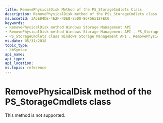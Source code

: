 ```yaml
---
title: RemovePhysicalDisk Method of the PS_StorageCmdlets Class
description: RemovePhysicalDisk method of the PS\_StorageCmdlets class
ms.assetid: 3A5E84DE-4E2F-4DE8-85D8-86F56518FEC0
keywords:
- RemovePhysicalDisk method Windows Storage Management API
- RemovePhysicalDisk method Windows Storage Management API , PS_StorageCmdlets class
- PS_StorageCmdlets class Windows Storage Management API , RemovePhysicalDisk method
ms.date: 05/31/2018
topic_type: 
- kbSyntax
api_name: 
api_type: 
api_location: 
ms.topic: reference
---
```


# RemovePhysicalDisk method of the PS\_StorageCmdlets class

This method is not supported.

 

 




